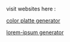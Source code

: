 visit websites here :

[color platte generator ](https://color-platte-generator.netlify.app/)

[lorem-ipsum generator ](https://pank-lr-generate.netlify.app/)
